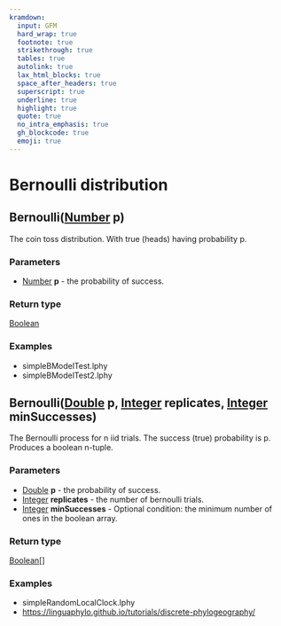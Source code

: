 ```yaml
---
kramdown:
  input: GFM
  hard_wrap: true
  footnote: true
  strikethrough: true
  tables: true
  autolink: true
  lax_html_blocks: true
  space_after_headers: true
  superscript: true
  underline: true
  highlight: true
  quote: true
  no_intra_emphasis: true
  gh_blockcode: true
  emoji: true
---
```


Bernoulli distribution
======================
Bernoulli([Number](../types/Number.md) **p**)
---------------------------------------------
The coin toss distribution. With true (heads) having probability p.

### Parameters

- [Number](../types/Number.md) **p** - the probability of success.

### Return type

[Boolean](../types/Boolean.md)


### Examples

- simpleBModelTest.lphy
- simpleBModelTest2.lphy



Bernoulli([Double](../types/Double.md) **p**, [Integer](../types/Integer.md) **replicates**, [Integer](../types/Integer.md) **minSuccesses**)
---------------------------------------------------------------------------------------------------------------------------------------------

The Bernoulli process for n iid trials. The success (true) probability is p. Produces a boolean n-tuple.

### Parameters

- [Double](../types/Double.md) **p** - the probability of success.
- [Integer](../types/Integer.md) **replicates** - the number of bernoulli trials.
- [Integer](../types/Integer.md) **minSuccesses** - Optional condition: the minimum number of ones in the boolean array.

### Return type

[Boolean[]](../types/Boolean[].md)


### Examples

- simpleRandomLocalClock.lphy
- https://linguaphylo.github.io/tutorials/discrete-phylogeography/



